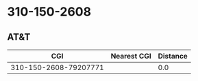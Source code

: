 # 310-150-2608
## AT&T


| CGI | Nearest CGI | Distance |
|-----|-------------|----------|
| 310-150-2608-79207771 |  | 0.0 |
